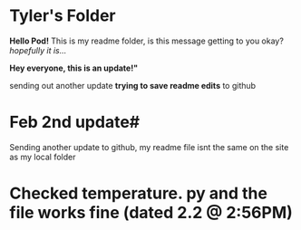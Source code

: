 # Tyler's Folder
**Hello Pod!**
This is my readme folder, is this message getting to you okay?
*hopefully it is...*



**Hey everyone, this is an update!"**

sending out another update **trying to save readme edits** to github

# Feb 2nd update#
Sending another update to github, my readme file isnt the same on the site as my local folder

# Checked temperature. py and the file works fine (dated 2.2 @ 2:56PM)

